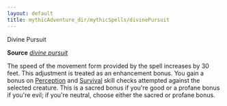```yaml
---
layout: default
title: mythicAdventure_dir/mythicSpells/divinePursuit
---
```

Divine Pursuit

**Source** [_divine pursuit_](ultimateMagi_dir/spells/divinePursuit#_divine-pursuit)

The speed of the movement form provided by the spell increases by 30 feet. This adjustment is treated as an enhancement bonus. You gain a bonus on [Perception](skill_dir/perception#_perception) and [Survival](skills/survival#_survival) skill checks attempted against the selected creature. This is a sacred bonus if you're good or a profane bonus if you're evil; if you're neutral, choose either the sacred or profane bonus.

